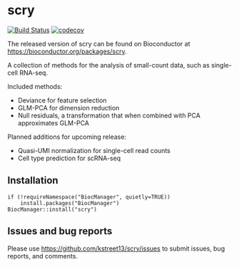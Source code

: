 # scry

[![Build Status](https://travis-ci.com/kstreet13/scry.svg?token=o1x5ZKVR5sA6MpqhDnQX&branch=master)](https://travis-ci.com/kstreet13/scry)
[![codecov](https://codecov.io/gh/kstreet13/scry/branch/master/graph/badge.svg?token=2QCzltvkbJ)](https://codecov.io/gh/kstreet13/scry)

The released version of scry can be found on Bioconductor at https://bioconductor.org/packages/scry.

A collection of methods for the analysis of small-count data, such as single-cell RNA-seq.

Included methods:
 - Deviance for feature selection
 - GLM-PCA for dimension reduction
 - Null residuals, a transformation that when combined with PCA approximates GLM-PCA

Planned additions for upcoming release:
 - Quasi-UMI normalization for single-cell read counts
 - Cell type prediction for scRNA-seq

## Installation
```
if (!requireNamespace("BiocManager", quietly=TRUE))
    install.packages("BiocManager")
BiocManager::install("scry")
```

## Issues and bug reports
Please use https://github.com/kstreet13/scry/issues to submit issues, bug reports, and comments.
